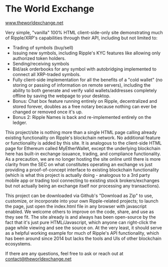 # The World Exchange
www.theworldexchange.net

Very simple, "vanilla" 100% HTML client-side-only site demonstrating much of Ripple/XRP's capabilities through their API, including but not limited to:
- Trading of symbols (buy/sell)
- Issuing new symbols, including Ripple's KYC features like allowing only authorized token holders.
- Sending/receiving symbols
- Bid/ask orderbooks for any symbol with autobridging implemented to connect all XRP-traded symbols.
- Fully client-side implementation for all the benefits of a "cold wallet" (no storing or passing of information on remote servers), including the ability to both generate and verify valid wallets/addresses completely offline by saving the webpage to your desktop.
- Bonus: Chat box feature running entirely on Ripple, decentralized and stored forever, doubles as a free notary because nothing can ever be changed or removed once it's up.
- Bonus 2: Ripple Names is back and re-implemented entirely on the ledger.

This project/site is nothing more than a single HTML page calling already existing functionality on Ripple's blockchain network.  No additional feature or functionality is added by this site.  It is analogous to the client-side HTML page for Ethereum called MyEtherWallet, except the underlying blockchain here has built-in exchange issuance, trading, and compliance functionality.  As a precaution, we are no longer hosting the site online until there is more clarity from the SEC on what constitutes operating an exchange vs just providing a proof-of-concept interface to existing blockchain functionality (which is what this project is actually doing - analogous to a 3rd party mobile app or trading tool connecting to existing stock brokers/exchanges but not actually being an exchange itself nor processing any transactions).

This project can be downloaded via Github's "Download as Zip" to use, customize, or incorporate into your own Ripple-related projects; to launch the page, just open the index.html file in any browser with javascript enabled.  We welcome others to improve on the code, share, and use as they see fit.  The site already is and always has been open-source by the fact that it's just pure HTML/Javascript, which anyone can right-click the page while viewing and see the source on.  At the very least, it should serve as a helpful working example for much of Ripple's API functionality, which has been around since 2014 but lacks the tools and UIs of other blockchain ecosystems.

If there are any questions, feel free to ask or reach out at contact@theworldexchange.net
